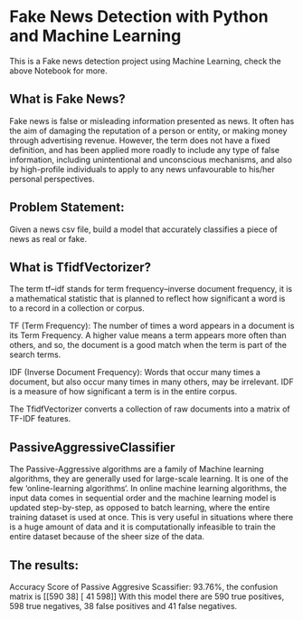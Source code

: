 # Fake News Detection with Python and Machine Learning
This is a Fake news detection project using Machine Learning, check the above Notebook for more.


## What is Fake News?

Fake news is false or misleading information presented as news. It often has the aim of damaging the reputation of a person or entity, or making money through advertising revenue. However, the term does not have a fixed definition, and has been applied more roadly to include any type of false information, including unintentional and unconscious mechanisms, and also by high-profile individuals to apply to any news unfavourable to his/her personal perspectives.


## Problem Statement:

Given a news csv file, build a model that accurately classifies a piece of news as real or fake.

## What is TfidfVectorizer?

The term tf–idf stands for term frequency–inverse document frequency, it is a mathematical statistic that is planned to reflect how significant a word is to a record in a collection or corpus.

TF (Term Frequency): The number of times a word appears in a document is its Term Frequency. A higher value means a term appears more often than others, and so, the document is a good match when the term is part of the search terms.

IDF (Inverse Document Frequency): Words that occur many times a document, but also occur many times in many others, may be irrelevant. IDF is a measure of how significant a term is in the entire corpus.

The TfidfVectorizer converts a collection of raw documents into a matrix of TF-IDF features.

## PassiveAggressiveClassifier

The Passive-Aggressive algorithms are a family of Machine learning algorithms, they are generally used for large-scale learning. It is one of the few ‘online-learning algorithms‘. In online machine learning algorithms, the input data comes in sequential order and the machine learning model is updated step-by-step, as opposed to batch learning, where the entire training dataset is used at once. This is very useful in situations where there is a huge amount of data and it is computationally infeasible to train the entire dataset because of the sheer size of the data.

## The results:

Accuracy Score of Passive Aggresive Scassifier: 93.76%, the confusion matrix is [[590  38]
                                                                                [ 41 598]]
With this model there are 590 true positives, 598 true negatives, 38 false positives and 41 false negatives.
